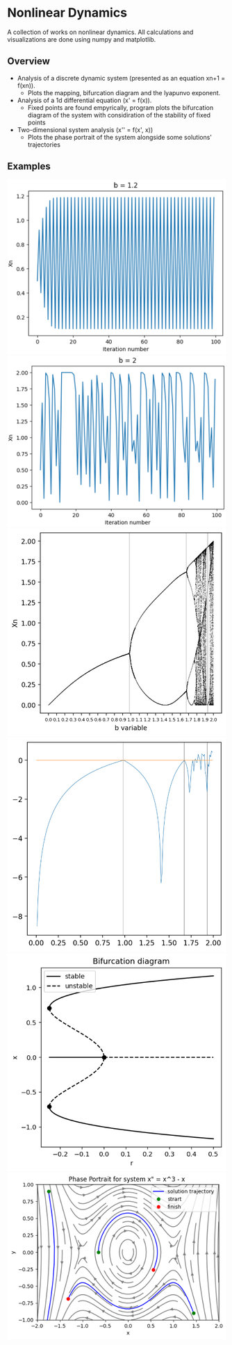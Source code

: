 # Nonlinear Dynamics

A collection of works on nonlinear dynamics. All calculations and visualizations are done using numpy and matplotlib.

## Overview

- Analysis of a discrete dynamic system (presented as an equation xn+1 = f(xn)).
  * Plots the mapping, bifurcation diagram and the lyapunvo exponent.
- Analysis of a 1d differential equation (x' = f(x)).
  * Fixed points are found empyrically, program plots the bifurcation diagram of the system with considiration of the stability of fixed points
- Two-dimensional system analysis (x'' = f(x', x))
  * Plots the phase portrait of the system alongside some solutions' trajectories   

## Examples

![Mapping diagram](media/mapping.png)
![Mapping diagram](media/mapping2.png)
![Bifurcations diagram](media/bifurcation1.png)
![Lyapunov exponent](media/lyapunov.png)
![Bifurcation of ODE](media/diff_bifurcation.png)
![Phase diagram](media/phase.png)

